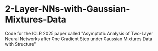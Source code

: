 # 2-Layer-NNs-with-Gaussian-Mixtures-Data
Code for the ICLR 2025 paper called "Asymptotic Analysis of Two-Layer Neural Networks after One Gradient Step under Gaussian Mixtures Data with Structure"
